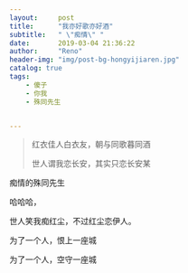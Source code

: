 ```yaml
---
layout:     post
title:      "我亦好歌亦好酒"
subtitle:   " \"痴情\" "
date:       2019-03-04 21:36:22
author:     "Reno"
header-img: "img/post-bg-hongyijiaren.jpg"
catalog: true
tags:
    - 傻子
    - 你我
    - 殊同先生


---
```


> 红衣佳人白衣友，朝与同歌暮同酒
>
> 世人谓我恋长安，其实只恋长安某

痴情的殊同先生

哈哈哈，

世人笑我痴红尘，不过红尘恋伊人。

为了一个人，恨上一座城

为了一个人，空守一座城